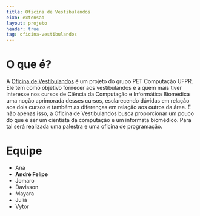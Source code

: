 ```yaml
---
title: Oficina de Vestibulandos
eixo: extensao
layout: projeto
header: true
tag: oficina-vestibulandos
---
```


# O que é?
A [Oficina de Vestibulandos](http://pet.inf.ufpr.br/protocalouros/) é um projeto do grupo PET Computação UFPR. Ele tem como objetivo fornecer aos vestibulandos e a quem mais tiver interesse nos cursos de  Ciência da Computação e Informática Biomédica uma noção aprimorada desses cursos, esclarecendo dúvidas em relação aos dois cursos e também as diferenças em relação aos outros da área. E não apenas isso, a Oficina de Vestibulandos busca proporcionar um pouco do que é ser um cientista da computação e um informata biomédico. Para tal será realizada uma palestra e uma oficina de programação.

# Equipe
* Ana
* **André Felipe**
* Jomaro
* Davisson
* Mayara
* Julia
* Vytor
